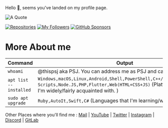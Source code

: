 Hello :wave:, seems you've landed on my profile page.

![A Quote](https://img.shields.io/badge/dynamic/json?color=green&label=A%20Quote%20for%20you&prefix=%22%20&query=%24%5B0%5D.q&suffix=%20%22&url=https%3A%2F%2Fzenquotes.io%2Fapi%2Frandom&style=social)

[![Repositories](https://img.shields.io/badge/dynamic/json?color=blue&label=Repos&query=%24.public_repos&suffix=%20&url=https%3A%2F%2Fapi.github.com%2Fusers%2Fthispsj&style=plastic&logo=github)](https://github.com/thispsj?tab=repositories) [![My Followers](https://img.shields.io/badge/dynamic/json?color=blue&label=Followers&query=%24.followers&suffix=%20&url=https%3A%2F%2Fapi.github.com%2Fusers%2Fthispsj&style=plastic&logo=github)](https://github.com/thispsj?tab=followers) [![GitHub Sponsors](https://img.shields.io/github/sponsors/thispsj?style=plastic&logo=github-sponsors&label=Sponsors&color=%23EA4AAA)](https://github.com/thispsj/sponsors)

# More About me #

Command | Output
------------ | -------------
`whoami` | @thispsj aka PSJ. You can address me as PSJ and call me He/Him
`apt list --installed` | `Windows,macOS,Linux,Android,Shell,PowerShell,C++/C,Java,Python,Batch Scripts,Node.JS,PHP,Flutter,Web(HTML+CSS+JS)` (Platforms/Languages I'm widely/fairly acquainted with. )
`sudo apt upgrade` | `Ruby,AutoIt,Swift,C#` (Languages that I'm learning/want to learn.)

Other Places where you'll find me : [Mail](mailto:thispsj.mail+github@gmail.com) | [YouTube](https://www.youtube.com/@thispsj) | [Twitter](https://twitter.com/thispsj) | [Instagram](https://instagram.com/thispsj) | [Discord](https://discord.com/users/457575791354445824) | [GitLab](https://gitlab.com/thispsj)
